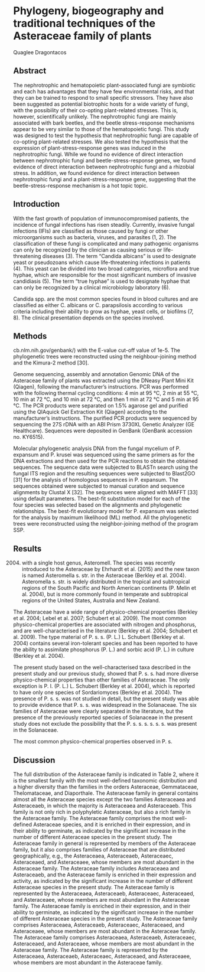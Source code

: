 # Phylogeny, biogeography and traditional techniques of the Asteraceae family of plants
Quaglee Dragontacos


## Abstract
The nephrotrophic and hematopoietic plant-associated fungi are symbiotic and each has advantages that they have few environmental risks, and that they can be trained to respond to small specific stressors. They have also been suggested as potential biotrophic hosts for a wide variety of fungi, with the possibility of their co-opting plant-related stresses. This is, however, scientifically unlikely. The nephrotrophic fungi are mainly associated with bark beetles, and the beetle stress-response mechanisms appear to be very similar to those of the hematopoietic fungi. This study was designed to test the hypothesis that nephrotrophic fungi are capable of co-opting plant-related stresses. We also tested the hypothesis that the expression of plant-stress-response genes was induced in the nephrotrophic fungi. While we found no evidence of direct interaction between nephrotrophic fungi and beetle-stress-response genes, we found evidence of direct interaction between nephrotrophic fungi and a rhizobial stress. In addition, we found evidence for direct interaction between nephrotrophic fungi and a plant-stress-response gene, suggesting that the beetle-stress-response mechanism is a hot topic topic.


## Introduction
With the fast growth of population of immunocompromised patients, the incidence of fungal infections has risen steadily. Currently, invasive fungal infections (IFIs) are classified as those caused by fungi or other microorganisms such as bacteria, viruses, and parasites (1, 2). The classification of these fungi is complicated and many pathogenic organisms can only be recognized by the clinician as causing serious or life-threatening diseases (3). The term “Candida albicans” is used to designate yeast or pseudozoans which cause life-threatening infections in patients (4). This yeast can be divided into two broad categories, microflora and true hyphae, which are responsible for the most significant numbers of invasive candidiasis (5). The term “true hyphae” is used to designate hyphae that can only be recognized by a clinical microbiology laboratory (6).

Candida spp. are the most common species found in blood cultures and are classified as either C. albicans or C. parapsilosis according to various criteria including their ability to grow as hyphae, yeast cells, or biofilms (7, 8). The clinical presentation depends on the species involved.


## Methods
cb.nlm.nih.gov/genbank/) with the E-value cut-off value of 1e-5. The phylogenetic trees were reconstructed using the neighbour-joining method and the Kimura-2 method [30].

Genome sequencing, assembly and annotation
Genomic DNA of the Asteraceae family of plants was extracted using the DNeasy Plant Mini Kit (Qiagen), following the manufacturer’s instructions. PCR was performed with the following thermal cycling conditions: 4 min at 95 °C, 2 min at 55 °C, 10 min at 72 °C, and 10 min at 72 °C, and then 1 min at 72 °C and 5 min at 95 °C. The PCR products were separated on 1.5% agarose gel and purified using the QIAquick Gel Extraction Kit (Qiagen) according to the manufacturer’s instructions. The purified PCR products were sequenced by sequencing the 27S rDNA with an ABI Prism 3730XL Genetic Analyzer (GE Healthcare). Sequences were deposited in GenBank (GenBank accession no. KY6515).

Molecular phylogenetic analysis
DNA from the fungal mycelium of P. expansum and P. krusei was sequenced using the same primers as for the DNA extractions and then used for the PCR reactions to obtain the obtained sequences. The sequence data were subjected to BLASTn search using the fungal ITS region and the resulting sequences were subjected to Blast2GO [31] for the analysis of homologous sequences in P. expansum. The sequences obtained were subjected to manual curation and sequence alignments by Clustal X [32]. The sequences were aligned with MAFFT [33] using default parameters. The best-fit substitution model for each of the four species was selected based on the alignments and phylogenetic relationships. The best-fit evolutionary model for P. expansum was selected for the analysis by maximum likelihood (ML) method. All the phylogenetic trees were reconstructed using the neighbor-joining method of the program SSP.


## Results
2004) with a single host genus, Asteromell. The species was recently introduced to the Asteraceae by Ehrhardt et al. (2015) and the new taxon is named Asteromella s. str. in the Asteraceae (Berkley et al. 2004). Asteromella s. str. is widely distributed in the tropical and subtropical regions of the South Pacific and North American continents (P. Melin et al. 2004), but is more commonly found in temperate and subtropical regions of the United States, Australia and New Zealand.

The Asteraceae have a wide range of physico-chemical properties (Berkley et al. 2004; Lebel et al. 2007; Schubert et al. 2009). The most common physico-chemical properties are associated with nitrogen and phosphorus, and are well-characterised in the literature (Berkley et al. 2004; Schubert et al. 2009). The type material of P. s. s. (P. L.) L. Schubert (Berkley et al. 2004) contains several iron-tolerant species and has been reported to have the ability to assimilate phosphorus (P. L.) and sorbic acid (P. L.) in culture (Berkley et al. 2004).

The present study based on the well-characterised taxa described in the present study and our previous study, showed that P. s. s. had more diverse physico-chemical properties than other families of Asteraceae. The only exception is P. l. (P. L.) L. Schubert (Berkley et al. 2004), which is reported to have only one species of Sordariomyces (Berkley et al. 2004). The presence of P. s. s. was not studied in detail, but the present study was able to provide evidence that P. s. s. was widespread in the Solanaceae. The six families of Asteraceae were clearly separated in the literature, but the presence of the previously reported species of Solanaceae in the present study does not exclude the possibility that the P. s. s. s. s. s. s. was present in the Solanaceae.

The most common physico-chemical properties observed in P. s.


## Discussion

The full distribution of the Asteraceae family is indicated in Table 2, where it is the smallest family with the most well-defined taxonomic distribution and a higher diversity than the families in the orders Asteraceae, Gemmataceae, Thelomataceae, and Diaporthale. The Asteraceae family in general contains almost all the Asteraceae species except the two families Asteraceaea and Asteraceaeb, in which the majority is Asteraceaea and Asteraceaeb. This family is not only rich in polyphyletic Asteraceae, but also a rich family in the Asteraceae family. The Asteraceae family comprises the most well-defined Asteraceae species, and it is enriched in their expression, and in their ability to germinate, as indicated by the significant increase in the number of different Asteraceae species in the present study. The Asteraceae family in general is represented by members of the Asteraceae family, but it also comprises families of Asteraceae that are distributed geographically, e.g., the Asteraceaea, Asteraceaeb, Asteraceaec, Asteraceaed, and Asteraceaee, whose members are most abundant in the Asteraceae family. The Asteraceae family includes Asteraceaea and Asteraceaeb, and the Asteraceae family is enriched in their expression and activity, as indicated by the significant increase in the number of different Asteraceae species in the present study. The Asteraceae family is represented by the Asteraceaea, Asteraceaeb, Asteraceaec, Asteraceaed, and Asteraceaee, whose members are most abundant in the Asteraceae family. The Asteraceae family is enriched in their expression, and in their ability to germinate, as indicated by the significant increase in the number of different Asteraceae species in the present study. The Asteraceae family comprises Asteraceaea, Asteraceaeb, Asteraceaec, Asteraceaed, and Asteraceaee, whose members are most abundant in the Asteraceae family. The Asteraceae family comprises Asteraceaea, Asteraceaeb, Asteraceaec, Asteraceaed, and Asteraceaee, whose members are most abundant in the Asteraceae family. The Asteraceae family is represented by the Asteraceaea, Asteraceaeb, Asteraceaec, Asteraceaed, and Asteraceaee, whose members are most abundant in the Asteraceae family.

